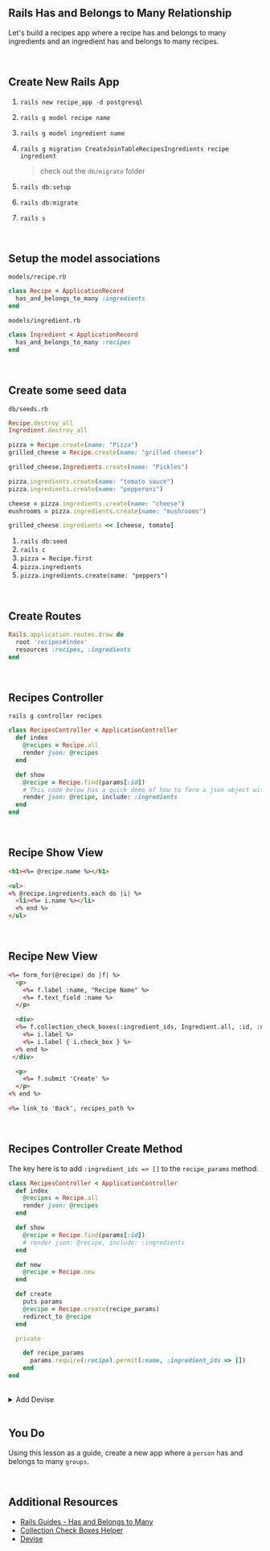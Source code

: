 ## Rails Has and Belongs to Many Relationship

Let's build a recipes app where a recipe has and belongs to many ingredients and an ingredient has and belongs to many recipes.

<br>

## Create New Rails App

1. `rails new recipe_app -d postgresql`
1. `rails g model recipe name`
1. `rails g model ingredient name`
1. `rails g migration CreateJoinTableRecipesIngredients recipe ingredient` 
 
   > check out the `db/migrate` folder  

1. `rails db:setup`
1. `rails db:migrate`
1. `rails s`

<br>

## Setup the model associations
 
`models/recipe.rb`

  ```ruby
  class Recipe < ApplicationRecord
    has_and_belongs_to_many :ingredients
  end
  ```

`models/ingredient.rb`

  ```ruby
  class Ingredient < ApplicationRecord
    has_and_belongs_to_many :recipes
  end
  ```

<br>

## Create some seed data

`db/seeds.rb`

  ```ruby
  Recipe.destroy_all
  Ingredient.destroy_all

  pizza = Recipe.create(name: "Pizza")
  grilled_cheese = Recipe.create(name: "grilled cheese")

  grilled_cheese.Ingredients.create(name: "Pickles")

  pizza.ingredients.create(name: "tomato sauce")
  pizza.ingredients.create(name: "pepperoni")

  cheese = pizza.ingredients.create(name: "cheese")
  mushrooms = pizza.ingredients.create(name: "mushrooms")

  grilled_cheese.ingredients << [cheese, tomato]
  ```

1. `rails db:seed`
1. `rails c`
1. `pizza = Recipe.first`
1. `pizza.ingredients`
1. `pizza.ingredients.create(name: "peppers")`

<br>

## Create Routes

```ruby
Rails.application.routes.draw do
  root 'recipes#index'
  resources :recipes, :ingredients
end
```

<br>

## Recipes Controller

`rails g controller recipes`

```ruby
class RecipesController < ApplicationController
  def index
    @recipes = Recipe.all
    render json: @recipes
  end

  def show
    @recipe = Recipe.find(params[:id])
    # This code below has a quick demo of how to form a json object with nested ingredients on a recipe.
    render json: @recipe, include: :ingredients
  end
end
```

<br>

## Recipe Show View

```html
<h1><%= @recipe.name %></h1>

<ul>
<% @recipe.ingredients.each do |i| %>
  <li><%= i.name %></li>
  <% end %>
</ul>
```

<br>

## Recipe New View

```html
<%= form_for(@recipe) do |f| %>
  <p>
    <%= f.label :name, "Recipe Name" %>
    <%= f.text_field :name %>
  </p>

  <div>
  <%= f.collection_check_boxes(:ingredient_ids, Ingredient.all, :id, :name) do |i| %>
    <%= i.label %>
    <%= i.label { i.check_box } %>
  <% end %>
 </div>

  <p>
    <%= f.submit 'Create' %>
  </p>
<% end %>

<%= link_to 'Back', recipes_path %>
```

<br>

## Recipes Controller Create Method

The key here is to add `:ingredient_ids => []` to the `recipe_params` method.

```ruby
class RecipesController < ApplicationController
  def index
    @recipes = Recipe.all
    render json: @recipes
  end

  def show
    @recipe = Recipe.find(params[:id])
    # render json: @recipe, include: :ingredients
  end

  def new
    @recipe = Recipe.new
  end

  def create
    puts params
    @recipe = Recipe.create(recipe_params)
    redirect_to @recipe
  end

  private

    def recipe_params
      params.require(:recipe).permit(:name, :ingredient_ids => [])
    end
end
```

<br>

<details>
<summary>Add Devise</summary>
	
<br>


[Devise](http://devise.plataformatec.com.br/)

1. Add to `Gemfile`: `gem 'devise'`
1. `rails generate devise:install`

    ![](https://i.imgur.com/tmAeS1v.png)

1. In `config/environments/development.rb`:

		config.action_mailer.default_url_options = { host: 'localhost', port: 3000 } 

1. `rails generate devise User`
1. `rake db:migrate`

Take a moment review to review and check out the files/folders that were generated.

## Add a User

1. `http://localhost:3000/users/sign_in`

    ![](https://i.imgur.com/HbnJ79w.png)

1. click `Sign Up`

    ![](https://i.imgur.com/zdTJG1X.png)

1. Check out the [Devise Docs here](http://devise.plataformatec.com.br/#controller-filters-and-helpers) for what happens after a User logs in.

<br>

## Nav

1. Create `views/layouts/_nav.html.erb`:

    ```html
      <p class="navbar-text pull-right">
      <% if user_signed_in? %>
        Logged in as <strong><%= current_user.email %></strong>.
        <%= link_to 'Edit profile', edit_user_registration_path, :class => 'navbar-link' %> |
        <%= link_to "Logout", destroy_user_session_path, method: :delete, :class => 'navbar-link'  %>
      <% else %>
        <%= link_to "Sign up", new_user_registration_path, :class => 'navbar-link'  %> |
        <%= link_to "Login", new_user_session_path, :class => 'navbar-link'  %>
      <% end %>
      </p>
      <% if notice %>
        <p class="alert alert-success"><%= notice %></p>
      <% end %>
      <% if alert %>
        <p class="alert alert-danger"><%= alert %></p>
      <% end %>
    ```

1. Update `views/layouts/application.html.erb`. We'll also add Bootstrap.

    ```html
        <link rel="stylesheet" href="https://stackpath.bootstrapcdn.com/bootstrap/4.3.1/css/bootstrap.min.css" integrity="sha384-ggOyR0iXCbMQv3Xipma34MD+dH/1fQ784/j6cY/iJTQUOhcWr7x9JvoRxT2MZw1T" crossorigin="anonymous">

        ...

        <%= render 'layouts/nav' %>
        <%= yield %>
    ```

<br>

## Update the Recipe index

1. Update your Recipe index method:

    ```ruby
    def index
      @recipes = Recipe.all
    end
    ```

1. Create a `views/recipes/index.html.erb` file and add the following:

    ```html
    <h1><%= current_user.email %>'s Recipes</h1>
    ```

1. Create a loop to display the recipes:

    ```html
    <h1><%= current_user.email %>'s Recipes</h1>

    <ul>
      <% @recipes.each do |recipe| %>
        <li><%= recipe.name %></li>
      <% end %>
    </ul>
    ```

<br>

## Display only the `current_user`'s recipes.

1. Create a migration to add `user_id` to a recipe: `rails g migration AddUserIdToRecipes user:references`
1. `rails db:migrate`
1. Add the associations to models:

    ```ruby
    class User < ApplicationRecord
      has_many :recipes
      # Include default devise modules. Others available are:
      # :confirmable, :lockable, :timeoutable, :trackable and :omniauthable
      devise :database_authenticatable, :registerable,
            :recoverable, :rememberable, :validatable
    end

    class Recipe < ApplicationRecord
      belongs_to :user
      has_and_belongs_to_many :ingredients
    end
    ```

## Configure Recipes Controller

1. `before_action :authenticate_user!`

1. Update create method

    ```ruby
     def create    
      @recipe = Recipe.new(recipe_params) 
      @recipe.user_id = current_user.id
      @recipe.save
      redirect_to @recipe
    end
    ```

1. index method

    ```ruby
     def index
      # @recipes = Recipe.all
      @recipes = Recipe.where(user_id: current_user.id)
    end
    ```


</details>

<br>

## You Do

Using this lesson as a guide, create a new app where a `person` has and belongs to many `groups`.

<br>

## Additional Resources

- [Rails Guides - Has and Belongs to Many](https://guides.rubyonrails.org/association_basics.html#the-has-and-belongs-to-many-association)
- [Collection Check Boxes Helper](https://apidock.com/rails/ActionView/Helpers/FormOptionsHelper/collection_check_boxes)
- [Devise](http://devise.plataformatec.com.br/)
